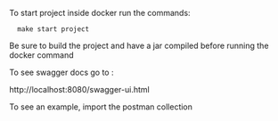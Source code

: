 To start project inside docker run the commands: 

```
  make start project  
```

Be sure to build the project and have a jar compiled 
before running the docker command

To see swagger docs go to :

http://localhost:8080/swagger-ui.html

To see an example, import the postman collection

